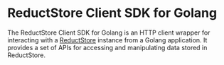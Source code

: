 # ReductStore Client SDK for Golang
The ReductStore Client SDK for Golang is an HTTP client wrapper for interacting with a [ReductStore](https://www.reduct.store) instance from a Golang application. It provides a set of APIs for accessing and manipulating data stored in ReductStore.
